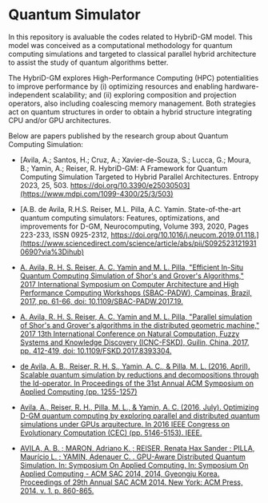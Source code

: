 # Quantum Simulator

In this repository is avaluable the codes related to HybriD-GM model. This model was conceived as a computational methodology for quantum computing simulations and targeted to classical parallel hybrid architecture to assist the study of quantum algorithms better. 

The HybriD-GM explores High-Performance Computing (HPC) potentialities to improve performance by (i) optimizing resources and enabling hardware-independent scalability; and (ii) exploring composition and projection operators, also including coalescing memory management. Both strategies act on quantum structures in order to obtain a hybrid structure integrating CPU and/or GPU architectures.

Below are papers published by the research group about Quantum Computing Simulation:

* [Avila, A.; Santos, H.; Cruz, A.; Xavier-de-Souza, S.; Lucca, G.; Moura, B.; Yamin, A.; Reiser, R. HybriD-GM: A Framework for Quantum Computing Simulation Targeted to Hybrid Parallel Architectures. Entropy 2023, 25, 503. https://doi.org/10.3390/e25030503](https://www.mdpi.com/1099-4300/25/3/503)

* [A.B. de Avila, R.H.S. Reiser, M.L. Pilla, A.C. Yamin. State-of-the-art quantum computing simulators: Features, optimizations, and improvements for D-GM, Neurocomputing, Volume 393, 2020, Pages 223-233, ISSN 0925-2312, https://doi.org/10.1016/j.neucom.2019.01.118.](https://www.sciencedirect.com/science/article/abs/pii/S0925231219310690?via%3Dihub)

* [A. Avila, R. H. S. Reiser, A. C. Yamin and M. L. Pilla, "Efficient In-Situ Quantum Computing Simulation of Shor's and Grover's Algorithms," 2017 International Symposium on Computer Architecture and High Performance Computing Workshops (SBAC-PADW), Campinas, Brazil, 2017, pp. 61-66, doi: 10.1109/SBAC-PADW.2017.19.](https://ieeexplore.ieee.org/document/8109007)

* [A. Avila, R. H. S. Reiser, A. C. Yamin and M. L. Pilla, "Parallel simulation of Shor's and Grover's algorithms in the distributed geometric machine," 2017 13th International Conference on Natural Computation, Fuzzy Systems and Knowledge Discovery (ICNC-FSKD), Guilin, China, 2017, pp. 412-419, doi: 10.1109/FSKD.2017.8393304.](https://ieeexplore.ieee.org/document/8393304)

* [de Avila, A. B., Reiser, R. H. S., Yamin, A. C., & Pilla, M. L. (2016, April). Scalable quantum simulation by reductions and decompositions through the Id-operator. In Proceedings of the 31st Annual ACM Symposium on Applied Computing (pp. 1255-1257)](https://dl.acm.org/doi/10.1145/2851613.2851936)

* [Avila, A., Reiser, R. H., Pilla, M. L., & Yamin, A. C. (2016, July). Optimizing D-GM quantum computing by exploring parallel and distributed quantum simulations under GPUs arquitecture. In 2016 IEEE Congress on Evolutionary Computation (CEC) (pp. 5146-5153). IEEE.](https://ieeexplore.ieee.org/document/7748342)

* [AVILA, A. B. ; MARON, Adriano K. ; REISER, Renata Hax Sander ; PILLA, Maurício L. ; YAMIN, Adenauer C. . GPU-Aware Distributed Quantum Simulation. In: Symposium On Applied Computing. In: Symposium On Applied Computing - ACM SAC 2014, 2014, Gyeongju Korea. Proceedings of 29th Annual SAC ACM 2014. New York: ACM Press, 2014. v. 1. p. 860-865.](https://dl.acm.org/doi/abs/10.1145/2554850.2554892)
